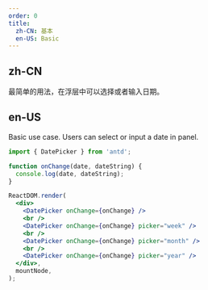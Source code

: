 ```yaml
---
order: 0
title:
  zh-CN: 基本
  en-US: Basic
---
```


## zh-CN

最简单的用法，在浮层中可以选择或者输入日期。

## en-US

Basic use case. Users can select or input a date in panel.

```jsx
import { DatePicker } from 'antd';

function onChange(date, dateString) {
  console.log(date, dateString);
}

ReactDOM.render(
  <div>
    <DatePicker onChange={onChange} />
    <br />
    <DatePicker onChange={onChange} picker="week" />
    <br />
    <DatePicker onChange={onChange} picker="month" />
    <br />
    <DatePicker onChange={onChange} picker="year" />
  </div>,
  mountNode,
);
```

